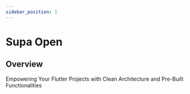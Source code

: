 ```yaml
---
sidebar_position: 1
---
```


# Supa Open

## Overview
Empowering Your Flutter Projects with Clean Architecture and Pre-Built Functionalities
